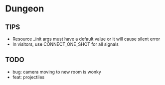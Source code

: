 # Dungeon

## TIPS

- Resource _init args must have a default value or it will cause silent error
- In visitors, use CONNECT_ONE_SHOT for all signals

## TODO

- bug: camera moving to new room is wonky
- feat: projectiles
